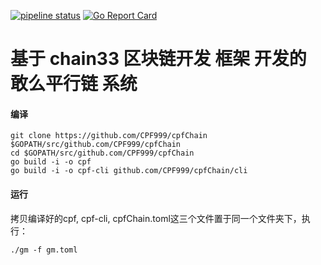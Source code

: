 [![pipeline status](https://api.travis-ci.org/bityuan/bityuan.svg?branch=master)](https://travis-ci.org/bityuan/bityuan/)
[![Go Report Card](https://goreportcard.com/badge/github.com/bityuan/bityuan)](https://goreportcard.com/report/github.com/bityuan/bityuan)

# 基于 chain33 区块链开发 框架 开发的 敢么平行链 系统

#### 编译

```
git clone https://github.com/CPF999/cpfChain $GOPATH/src/github.com/CPF999/cpfChain
cd $GOPATH/src/github.com/CPF999/cpfChain
go build -i -o cpf
go build -i -o cpf-cli github.com/CPF999/cpfChain/cli
```

#### 运行

拷贝编译好的cpf, cpf-cli, cpfChain.toml这三个文件置于同一个文件夹下，执行：

```
./gm -f gm.toml
```


